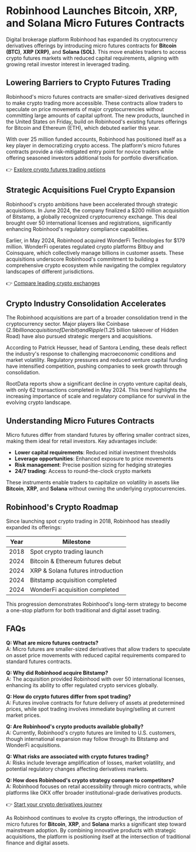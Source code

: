# Robinhood Launches Bitcoin, XRP, and Solana Micro Futures Contracts  

Digital brokerage platform Robinhood has expanded its cryptocurrency derivatives offerings by introducing micro futures contracts for **Bitcoin (BTC)**, **XRP (XRP)**, and **Solana (SOL)**. This move enables traders to access crypto futures markets with reduced capital requirements, aligning with growing retail investor interest in leveraged trading.  

## Lowering Barriers to Crypto Futures Trading  

Robinhood's micro futures contracts are smaller-sized derivatives designed to make crypto trading more accessible. These contracts allow traders to speculate on price movements of major cryptocurrencies without committing large amounts of capital upfront. The new products, launched in the United States on Friday, build on Robinhood's existing futures offerings for Bitcoin and Ethereum (ETH), which debuted earlier this year.  

With over 25 million funded accounts, Robinhood has positioned itself as a key player in democratizing crypto access. The platform's micro futures contracts provide a risk-mitigated entry point for novice traders while offering seasoned investors additional tools for portfolio diversification.  

👉 [Explore crypto futures trading options](https://bit.ly/okx-bonus)  

## Strategic Acquisitions Fuel Crypto Expansion  

Robinhood's crypto ambitions have been accelerated through strategic acquisitions. In June 2024, the company finalized a $200 million acquisition of Bitstamp, a globally recognized cryptocurrency exchange. This deal brought over 50 international licenses and registrations, significantly enhancing Robinhood's regulatory compliance capabilities.  

Earlier, in May 2024, Robinhood acquired WonderFi Technologies for $179 million. WonderFi operates regulated crypto platforms Bitbuy and Coinsquare, which collectively manage billions in customer assets. These acquisitions underscore Robinhood's commitment to building a comprehensive crypto ecosystem while navigating the complex regulatory landscapes of different jurisdictions.  

👉 [Compare leading crypto exchanges](https://bit.ly/okx-bonus)  

## Crypto Industry Consolidation Accelerates  

The Robinhood acquisitions are part of a broader consolidation trend in the cryptocurrency sector. Major players like Coinbase ($2.9 billion acquisition of Deribit) and Ripple ($1.25 billion takeover of Hidden Road) have also pursued strategic mergers and acquisitions.  

According to Patrick Heusser, head of Santora Lending, these deals reflect the industry's response to challenging macroeconomic conditions and market volatility. Regulatory pressures and reduced venture capital funding have intensified competition, pushing companies to seek growth through consolidation.  

RootData reports show a significant decline in crypto venture capital deals, with only 62 transactions completed in May 2024. This trend highlights the increasing importance of scale and regulatory compliance for survival in the evolving crypto landscape.  

## Understanding Micro Futures Contracts  

Micro futures differ from standard futures by offering smaller contract sizes, making them ideal for retail investors. Key advantages include:  

- **Lower capital requirements**: Reduced initial investment thresholds  
- **Leverage opportunities**: Enhanced exposure to price movements  
- **Risk management**: Precise position sizing for hedging strategies  
- **24/7 trading**: Access to round-the-clock crypto markets  

These instruments enable traders to capitalize on volatility in assets like **Bitcoin**, **XRP**, and **Solana** without owning the underlying cryptocurrencies.  

## Robinhood's Crypto Roadmap  

Since launching spot crypto trading in 2018, Robinhood has steadily expanded its offerings:  

| Year | Milestone |  
|------|-----------|  
| 2018 | Spot crypto trading launch |  
| 2024 | Bitcoin & Ethereum futures debut |  
| 2024 | XRP & Solana futures introduction |  
| 2024 | Bitstamp acquisition completed |  
| 2024 | WonderFi acquisition completed |  

This progression demonstrates Robinhood's long-term strategy to become a one-stop platform for both traditional and digital asset trading.  

## FAQs  

**Q: What are micro futures contracts?**  
A: Micro futures are smaller-sized derivatives that allow traders to speculate on asset price movements with reduced capital requirements compared to standard futures contracts.  

**Q: Why did Robinhood acquire Bitstamp?**  
A: The acquisition provided Robinhood with over 50 international licenses, enhancing its ability to offer regulated crypto services globally.  

**Q: How do crypto futures differ from spot trading?**  
A: Futures involve contracts for future delivery of assets at predetermined prices, while spot trading involves immediate buying/selling at current market prices.  

**Q: Are Robinhood's crypto products available globally?**  
A: Currently, Robinhood's crypto futures are limited to U.S. customers, though international expansion may follow through its Bitstamp and WonderFi acquisitions.  

**Q: What risks are associated with crypto futures trading?**  
A: Risks include leverage amplification of losses, market volatility, and potential regulatory changes affecting derivatives markets.  

**Q: How does Robinhood's crypto strategy compare to competitors?**  
A: Robinhood focuses on retail accessibility through micro contracts, while platforms like OKX offer broader institutional-grade derivatives products.  

👉 [Start your crypto derivatives journey](https://bit.ly/okx-bonus)  

As Robinhood continues to evolve its crypto offerings, the introduction of micro futures for **Bitcoin**, **XRP**, and **Solana** marks a significant step toward mainstream adoption. By combining innovative products with strategic acquisitions, the platform is positioning itself at the intersection of traditional finance and digital assets.